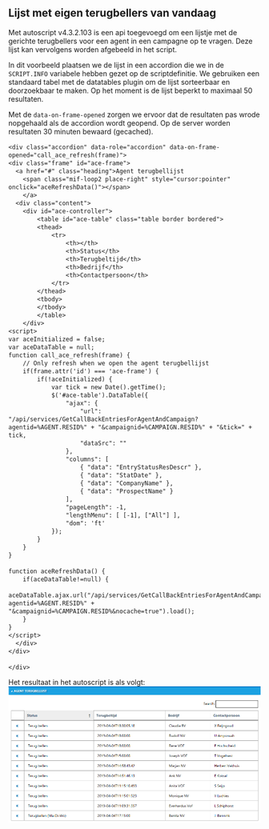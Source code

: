 ## Lijst met eigen terugbellers van vandaag

Met autoscript v4.3.2.103 is een api toegevoegd om een lijstje met de gerichte terugbellers voor een agent in een campagne op te vragen. Deze lijst kan vervolgens worden afgebeeld in het script.

In dit voorbeeld plaatsen we de lijst in een accordion die we in de `SCRIPT.INFO` variabele hebben gezet op de scriptdefinitie. We gebruiken een standaard tabel met de datatables plugin om de lijst sorteerbaar en doorzoekbaar te maken. Op het moment is de lijst beperkt to maximaal 50 resultaten.

Met de `data-on-frame-opened` zorgen we ervoor dat de resultaten pas wrode nopgehaald als de accordion wordt geopend. Op de server worden resultaten 30 minuten bewaard (gecached).

```
<div class="accordion" data-role="accordion" data-on-frame-opened="call_ace_refresh(frame)">
<div class="frame" id="ace-frame">
  <a href="#" class="heading">Agent terugbellijst
  	<span class="mif-loop2 place-right" style="cursor:pointer" onclick="aceRefreshData()"></span>
	</a>
  <div class="content">
	<div id="ace-controller">
		<table id="ace-table" class="table border bordered">
		<thead>
			<tr>
				<th></th>
				<th>Status</th>
				<th>Terugbeltijd</th>
				<th>Bedrijf</th>
				<th>Contactpersoon</th>
			</tr>
		</thead>
		<tbody>
		</tbody>
		</table>
	</div>
<script>
var aceInitialized = false;
var aceDataTable = null;
function call_ace_refresh(frame) {
	// Only refresh when we open the agent terugbellijst
	if(frame.attr('id') === 'ace-frame') {
		if(!aceInitialized) {
			var tick = new Date().getTime();
			$('#ace-table').DataTable({
				"ajax": { 
					"url": "/api/services/GetCallBackEntriesForAgentAndCampaign?agentid=%AGENT.RESID%" + "&campaignid=%CAMPAIGN.RESID%" + "&tick=" + tick, 
					"dataSrc": "" 
				},
				"columns": [
					{ "data": "EntryStatusResDescr" },
					{ "data": "StatDate" },
					{ "data": "CompanyName" },
					{ "data": "ProspectName" }
				],
				"pageLength": -1,
				"lengthMenu": [ [-1], ["All"] ],
				"dom": 'ft'
			});
		}
	}
}

function aceRefreshData() {
	if(aceDataTable!=null) {
		aceDataTable.ajax.url("/api/services/GetCallBackEntriesForAgentAndCampaign?agentid=%AGENT.RESID%" + "&campaignid=%CAMPAIGN.RESID%&nocache=true").load();
	}
}
</script>
  </div>
</div>

</div>
```

Het resultaat in het autoscript is als volgt:
![](images/agent_terugbellijst.png)